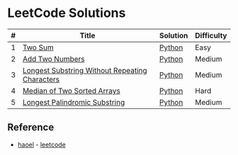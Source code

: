 # LeetCode Solutions

| # | Title | Solution | Difficulty |
|---| ----- | -------- | ---------- |
|1|[Two Sum](https://oj.leetcode.com/problems/two-sum/)| [Python](./Solutions/two-sum.py)|Easy|
|2|[Add Two Numbers](https://leetcode.com/problems/add-two-numbers)| [Python](./Solutions/add-two-numbers.py)|Medium|
|3|[Longest Substring Without Repeating Characters](https://leetcode.com/problems/longest-substring-without-repeating-characters)| [Python](./Solutions/longest-substring-without-repeating-characters.py)|Medium|
|4|[Median of Two Sorted Arrays](https://leetcode.com/problems/median-of-two-sorted-arrays)| [Python](./Solutions/median-of-two-sorted-arrays.py)|Hard|
|5|[Longest Palindromic Substring](https://leetcode.com/problems/longest-palindromic-substring)| [Python](./Solutions/longest-palindromic-substring.py)|Medium|

## Reference

+ [haoel](https://github.com/haoel) - [leetcode](https://github.com/haoel/leetcode)
